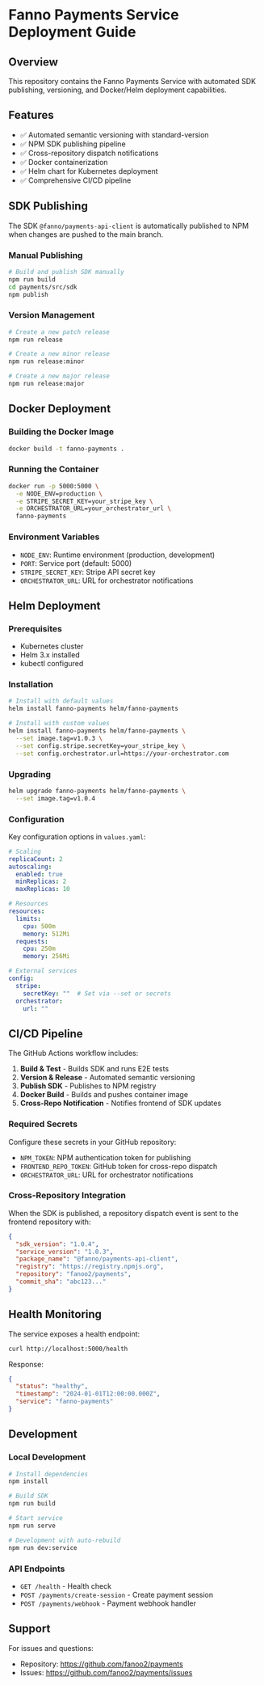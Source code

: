 # Fanno Payments Service Deployment Guide

## Overview

This repository contains the Fanno Payments Service with automated SDK publishing, versioning, and Docker/Helm deployment capabilities.

## Features

- ✅ Automated semantic versioning with standard-version
- ✅ NPM SDK publishing pipeline
- ✅ Cross-repository dispatch notifications
- ✅ Docker containerization
- ✅ Helm chart for Kubernetes deployment
- ✅ Comprehensive CI/CD pipeline

## SDK Publishing

The SDK `@fanno/payments-api-client` is automatically published to NPM when changes are pushed to the main branch.

### Manual Publishing

```bash
# Build and publish SDK manually
npm run build
cd payments/src/sdk
npm publish
```

### Version Management

```bash
# Create a new patch release
npm run release

# Create a new minor release
npm run release:minor

# Create a new major release
npm run release:major
```

## Docker Deployment

### Building the Docker Image

```bash
docker build -t fanno-payments .
```

### Running the Container

```bash
docker run -p 5000:5000 \
  -e NODE_ENV=production \
  -e STRIPE_SECRET_KEY=your_stripe_key \
  -e ORCHESTRATOR_URL=your_orchestrator_url \
  fanno-payments
```

### Environment Variables

- `NODE_ENV`: Runtime environment (production, development)
- `PORT`: Service port (default: 5000)
- `STRIPE_SECRET_KEY`: Stripe API secret key
- `ORCHESTRATOR_URL`: URL for orchestrator notifications

## Helm Deployment

### Prerequisites

- Kubernetes cluster
- Helm 3.x installed
- kubectl configured

### Installation

```bash
# Install with default values
helm install fanno-payments helm/fanno-payments

# Install with custom values
helm install fanno-payments helm/fanno-payments \
  --set image.tag=v1.0.3 \
  --set config.stripe.secretKey=your_stripe_key \
  --set config.orchestrator.url=https://your-orchestrator.com
```

### Upgrading

```bash
helm upgrade fanno-payments helm/fanno-payments \
  --set image.tag=v1.0.4
```

### Configuration

Key configuration options in `values.yaml`:

```yaml
# Scaling
replicaCount: 2
autoscaling:
  enabled: true
  minReplicas: 2
  maxReplicas: 10

# Resources
resources:
  limits:
    cpu: 500m
    memory: 512Mi
  requests:
    cpu: 250m
    memory: 256Mi

# External services
config:
  stripe:
    secretKey: ""  # Set via --set or secrets
  orchestrator:
    url: ""
```

## CI/CD Pipeline

The GitHub Actions workflow includes:

1. **Build & Test** - Builds SDK and runs E2E tests
2. **Version & Release** - Automated semantic versioning
3. **Publish SDK** - Publishes to NPM registry
4. **Docker Build** - Builds and pushes container image
5. **Cross-Repo Notification** - Notifies frontend of SDK updates

### Required Secrets

Configure these secrets in your GitHub repository:

- `NPM_TOKEN`: NPM authentication token for publishing
- `FRONTEND_REPO_TOKEN`: GitHub token for cross-repo dispatch
- `ORCHESTRATOR_URL`: URL for orchestrator notifications

### Cross-Repository Integration

When the SDK is published, a repository dispatch event is sent to the frontend repository with:

```json
{
  "sdk_version": "1.0.4",
  "service_version": "1.0.3",
  "package_name": "@fanno/payments-api-client",
  "registry": "https://registry.npmjs.org",
  "repository": "fanoo2/payments",
  "commit_sha": "abc123..."
}
```

## Health Monitoring

The service exposes a health endpoint:

```bash
curl http://localhost:5000/health
```

Response:
```json
{
  "status": "healthy",
  "timestamp": "2024-01-01T12:00:00.000Z",
  "service": "fanno-payments"
}
```

## Development

### Local Development

```bash
# Install dependencies
npm install

# Build SDK
npm run build

# Start service
npm run serve

# Development with auto-rebuild
npm run dev:service
```

### API Endpoints

- `GET /health` - Health check
- `POST /payments/create-session` - Create payment session
- `POST /payments/webhook` - Payment webhook handler

## Support

For issues and questions:
- Repository: https://github.com/fanoo2/payments
- Issues: https://github.com/fanoo2/payments/issues